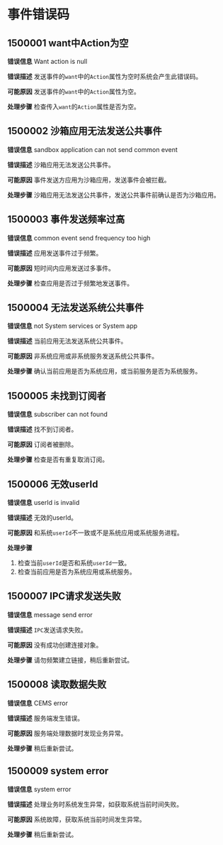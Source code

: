 #   事件错误码

## 1500001 want中Action为空

**错误信息**
Want action is null

**错误描述**
发送事件的`want`中的`Action`属性为空时系统会产生此错误码。

**可能原因**
发送事件的`want`中的`Action`属性为空。

**处理步骤**
检查传入`want`的`Action`属性是否为空。

##  1500002 沙箱应用无法发送公共事件

**错误信息**
sandbox application can not send common event

**错误描述**
沙箱应用无法发送公共事件。

**可能原因**
事件发送方应用为沙箱应用，发送事件会被拦截。

**处理步骤**
沙箱应用无法发送公共事件，发送公共事件前确认是否为沙箱应用。

##  1500003 事件发送频率过高

**错误信息**
common event send frequency too high

**错误描述**
应用发送事件过于频繁。

**可能原因**
短时间内应用发送过多事件。

**处理步骤**
检查应用是否过于频繁地发送事件。

##  1500004 无法发送系统公共事件

**错误信息**
not System services or System app

**错误描述**
当前应用无法发送系统公共事件。

**可能原因**
非系统应用或非系统服务发送系统公共事件。

**处理步骤**
确认当前应用是否为系统应用，或当前服务是否为系统服务。

##  1500005 未找到订阅者

**错误信息**
subscriber can not found

**错误描述**
找不到订阅者。

**可能原因**
订阅者被删除。

**处理步骤**
检查是否有重复取消订阅。

##  1500006 无效userId

**错误信息**
userId is invalid

**错误描述**
无效的userId。

**可能原因**
和系统`userId`不一致或不是系统应用或系统服务进程。

**处理步骤**
1. 检查当前`userId`是否和系统`userId`一致。
2. 检查当前应用是否为系统应用或系统服务。
##  1500007 IPC请求发送失败

**错误信息**
message send error

**错误描述**
`IPC`发送请求失败。

**可能原因**
没有成功创建连接对象。

**处理步骤**
请勿频繁建立链接，稍后重新尝试。

##  1500008 读取数据失败

**错误信息**
CEMS error

**错误描述**
服务端发生错误。

**可能原因**
服务端处理数据时发现业务异常。

**处理步骤**
稍后重新尝试。

##  1500009 system error

**错误信息**
system error

**错误描述**
处理业务时系统发生异常，如获取系统当前时间失败。

**可能原因**
系统故障，获取系统当前时间发生异常。

**处理步骤**
稍后重新尝试。
